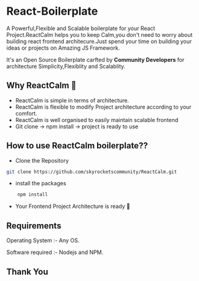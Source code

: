 # React-Boilerplate
A Powerful,Flexible and Scalable boilerplate for your React Project.ReactCalm helps you to keep Calm,you don't need to worry about building react frontend architecure.Just spend your time on building your ideas or projects on Amazing JS Framework. 


It's an Open Source Boilerplate carfted by **Community Developers** for architecture Simplicity,Flexiblity and Scalablity.

## Why ReactCalm 🤔

- ReactCalm is simple in terms of architecture.
- ReactCalm is flexible to modify Project architecture according to your comfort.
- ReactCalm is well organised to easily maintain scalable frontend
- Git clone -> npm install -> project is ready to use 

## How to use ReactCalm boilerplate??
- Clone the Repository
```bash
git clone https://github.com/skyrocketscommunity/ReactCalm.git
```
- install the packages 
```bash
    npm install
```
- Your Frontend Project Architecture is ready 🤙

## Requirements

 Operating System  :- Any OS.

 Software required :- Nodejs and NPM.


## Thank You
